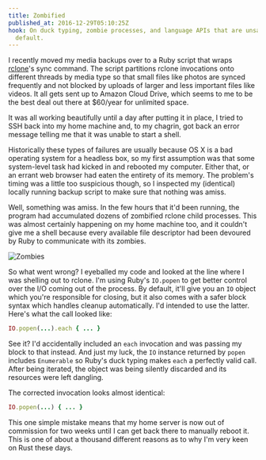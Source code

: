 ```yaml
---
title: Zombified
published_at: 2016-12-29T05:10:25Z
hook: On duck typing, zombie processes, and language APIs that are unsafe by
  default.
---
```


I recently moved my media backups over to a Ruby script that wraps [rclone]'s
sync command. The script partitions rclone invocations onto different threads
by media type so that small files like photos are synced frequently and not
blocked by uploads of larger and less important files like videos. It all gets
sent up to Amazon Cloud Drive, which seems to me to be the best deal out there
at $60/year for unlimited space.

It was all working beautifully until a day after putting it in place, I tried
to SSH back into my home machine and, to my chagrin, got back an error message
telling me that it was unable to start a shell.

Historically these types of failures are usually because OS X is a bad
operating system for a headless box, so my first assumption was that some
system-level task had kicked in and rebooted my computer. Either that, or an
errant web browser had eaten the entirety of its memory. The problem's timing
was a little too suspicious though, so I inspected my (identical) locally
running backup script to make sure that nothing was amiss.

Well, something was amiss. In the few hours that it'd been running, the program
had accumulated dozens of zombified rclone child processes. This was almost
certainly happening on my home machine too, and it couldn't give me a shell
because every available file descriptor had been devoured by Ruby to
communicate with its zombies.

![Zombies](/assets/fragments/zombified/zombies.png)

So what went wrong? I eyeballed my code and looked at the line where I was
shelling out to rclone. I'm using Ruby's `IO.popen` to get better control over
the I/O coming out of the process. By default, it'll give you an `IO` object
which you're responsible for closing, but it also comes with a safer block
syntax which handles cleanup automatically. I'd intended to use the latter.
Here's what the call looked like:

``` ruby
IO.popen(...).each { ... }
```

See it? I'd accidentally included an `each` invocation and was passing my block
to that instead. And just my luck, the `IO` instance returned by `popen`
includes `Enumerable` so Ruby's duck typing makes `each` a perfectly valid
call. After being iterated, the object was being silently discarded and its
resources were left dangling.

The corrected invocation looks almost identical:

``` ruby
IO.popen(...) { ... }
```

This one simple mistake means that my home server is now out of commission for
two weeks until I can get back there to manually reboot it. This is one of
about a thousand different reasons as to why I'm very keen on Rust these days.

[rclone]: http://rclone.org/
